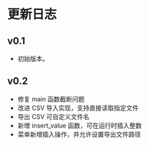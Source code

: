 # 更新日志

## v0.1
- 初始版本。

## v0.2
- 修复 main 函数截断问题
- 改进 CSV 导入实现，支持直接读取指定文件
- 导出 CSV 可自定义文件名
- 新增 insert_value 函数，可在运行时插入整数
- 菜单新增插入操作，并允许设置导出文件路径

